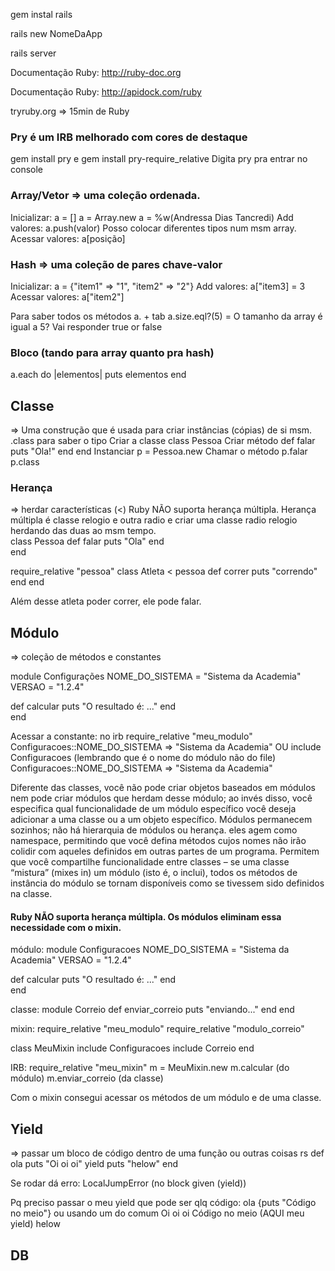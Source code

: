 gem instal rails

rails new NomeDaApp

rails server

Documentação Ruby: http://ruby-doc.org

Documentação Ruby: http://apidock.com/ruby

tryruby.org => 15min de Ruby

### Pry é um IRB melhorado com cores de destaque
gem install pry e gem install pry-require_relative
Digita pry pra entrar no console

### Array/Vetor => uma coleção ordenada.
Inicializar: a = [] a = Array.new a = %w(Andressa Dias Tancredi)
Add valores: a.push(valor) Posso colocar diferentes tipos num msm array.
Acessar valores: a[posição]

### Hash => uma coleção de pares chave-valor
Inicializar:  a = {"item1" => "1", "item2" => "2"}
Add valores: a["item3] = 3
Acessar valores: a["item2"]

Para saber todos os métodos a. + tab
a.size.eql?(5) = O tamanho da array é igual a 5? Vai responder true or false

### Bloco (tando para array quanto pra hash)
a.each do |elementos|
  puts elementos
end

## Classe 
=> Uma construção que é usada para criar instâncias (cópias) de si msm.
.class para saber o tipo
Criar a classe class Pessoa
Criar método def falar
  puts "Ola!"
 end
end
Instanciar p = Pessoa.new
Chamar o método p.falar
p.class

### Herança 
=> herdar características (<) Ruby NÃO suporta herança múltipla.
Herança múltipla é classe relogio e outra radio e criar uma classe radio relogio herdando das 
duas ao msm tempo.  
class Pessoa
  def falar
    puts "Ola"
  end  
end

require_relative "pessoa"
class Atleta < pessoa
  def correr
    puts "correndo"
  end
end

Além desse atleta poder correr, ele pode falar.

## Módulo 
=> coleção de métodos e constantes

module Configurações
  NOME_DO_SISTEMA = "Sistema da Academia"
  VERSAO =  "1.2.4"

  def calcular
    puts "O resultado é: ..."
  end  
end

Acessar a constante:
no irb require_relative "meu_modulo"
Configuracoes::NOME_DO_SISTEMA
=> "Sistema da Academia"
OU
include Configuracoes (lembrando que é o nome do módulo não do file)
Configuracoes::NOME_DO_SISTEMA
=> "Sistema da Academia"

Diferente das classes, você não pode criar objetos baseados em módulos nem pode criar módulos
que herdam desse módulo; ao invés disso, você especifica qual funcionalidade de um módulo 
específico você deseja adicionar a uma classe ou a um objeto específico. Módulos permanecem 
sozinhos; não há hierarquia de módulos ou herança. eles agem como namespace, permitindo que 
você defina métodos cujos nomes não irão colidir com aqueles definidos em outras partes de um
programa. Permitem que você compartilhe funcionalidade entre classes – se uma classe “mistura”
(mixes in) um módulo (isto é, o inclui), todos os métodos de instância do módulo se tornam 
disponíveis como se tivessem sido definidos na classe.

#### Ruby NÃO suporta herança múltipla. Os módulos eliminam essa necessidade com o mixin.

módulo:
module Configuracoes
  NOME_DO_SISTEMA = "Sistema da Academia"
  VERSAO =  "1.2.4"

  def calcular
    puts "O resultado é: ..."
  end  
end

classe:
module Correio
  def enviar_correio
    puts "enviando..."
  end 
end

mixin:
require_relative "meu_modulo"
require_relative "modulo_correio"

class MeuMixin
  include Configuracoes
  include Correio
end

IRB:
require_relative "meu_mixin"
m = MeuMixin.new
m.calcular (do módulo)
m.enviar_correio (da classe)

Com o mixin consegui acessar os métodos de um módulo e de uma classe.

## Yield 
=> passar um bloco de código dentro de uma função ou outras coisas rs
def ola
  puts "Oi oi oi"
  yield
  puts "helow"
end

Se rodar dá erro: 
LocalJumpError (no block given (yield))

Pq preciso passar o meu yield que pode ser qlq código:
ola {puts "Código no meio"} ou usando um do comum
Oi oi oi
Código no meio (AQUI meu yield)
helow

## DB
